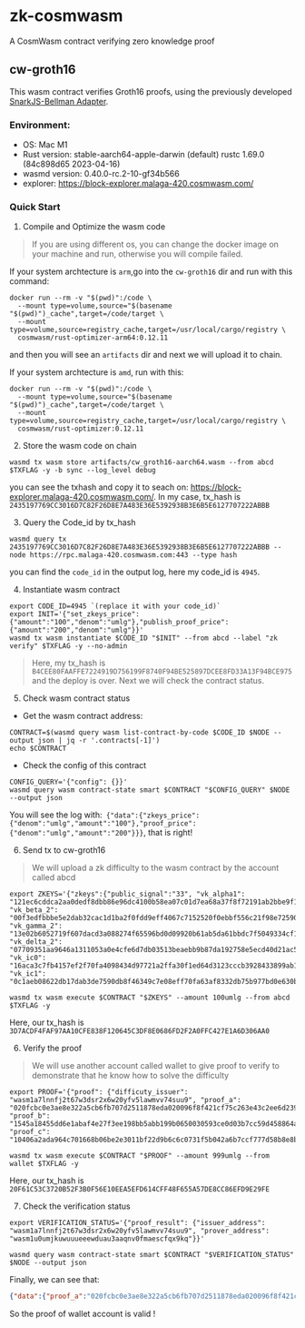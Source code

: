 # zk-cosmwasm
A CosmWasm contract verifying zero knowledge proof

## cw-groth16
This wasm contract verifies Groth16 proofs, using the previously developed [SnarkJS-Bellman Adapter](https://github.com/DoraFactory/snarkjs-bellman-adapter).

### Environment: 
- OS: Mac M1
- Rust version: stable-aarch64-apple-darwin (default)  rustc 1.69.0 (84c898d65 2023-04-16)
- wasmd version: 0.40.0-rc.2-10-gf34b566
- explorer: https://block-explorer.malaga-420.cosmwasm.com/

### Quick Start
1. Compile and Optimize the wasm code
> If you are using different os, you can change the docker image on your machine and run, otherwise you will compile failed.

If your system archtecture is `arm`,go into the `cw-groth16` dir and run with this command: 
```shell
docker run --rm -v "$(pwd)":/code \
  --mount type=volume,source="$(basename "$(pwd)")_cache",target=/code/target \
  --mount type=volume,source=registry_cache,target=/usr/local/cargo/registry \
  cosmwasm/rust-optimizer-arm64:0.12.11
```
and then you will see an `artifacts` dir and next we will upload it to chain.

If your system archtecture is `amd`, run with this:
```shell
docker run --rm -v "$(pwd)":/code \
  --mount type=volume,source="$(basename "$(pwd)")_cache",target=/code/target \
  --mount type=volume,source=registry_cache,target=/usr/local/cargo/registry \
  cosmwasm/rust-optimizer:0.12.11
```

2. Store the wasm code on chain
```shell
wasmd tx wasm store artifacts/cw_groth16-aarch64.wasm --from abcd $TXFLAG -y -b sync --log_level debug
```
you can see the txhash and copy it to seach on: https://block-explorer.malaga-420.cosmwasm.com/. In my case, tx_hash is `2435197769CC3016D7C82F26D8E7A483E36E5392938B3E6B5E6127707222ABBB`

3. Query the Code_id by tx_hash
```shell
wasmd query tx 2435197769CC3016D7C82F26D8E7A483E36E5392938B3E6B5E6127707222ABBB --node https://rpc.malaga-420.cosmwasm.com:443 --type hash
```

you can find the `code_id` in the output log, here my code_id is `4945`.

4. Instantiate wasm contract
```shell
export CODE_ID=4945 `(replace it with your code_id)`
export INIT='{"set_zkeys_price":{"amount":"100","denom":"umlg"},"publish_proof_price":{"amount":"200","denom":"umlg"}}'
wasmd tx wasm instantiate $CODE_ID "$INIT" --from abcd --label "zk verify" $TXFLAG -y --no-admin
```
> Here, my tx_hash is `B4CEE80FAAFFE7224919D756199F8740F94BE525897DCEE8FD33A13F94BCE975` and the deploy is over. Next we will check the contract status.

5. Check wasm contract status   
- Get the wasm contract address:
```shell
CONTRACT=$(wasmd query wasm list-contract-by-code $CODE_ID $NODE --output json | jq -r '.contracts[-1]')
echo $CONTRACT
```
- Check the config of this contract
```shell
CONFIG_QUERY='{"config": {}}'
wasmd query wasm contract-state smart $CONTRACT "$CONFIG_QUERY" $NODE --output json
```
You will see the log with:`
{"data":{"zkeys_price":{"denom":"umlg","amount":"100"},"proof_price":{"denom":"umlg","amount":"200"}}}`, that is right!

6. Send tx to cw-groth16
> We will upload a zk difficulty to the wasm contract by the account called abcd
```shell
export ZKEYS='{"zkeys":{"public_signal":"33", "vk_alpha1": "121ec6cddca2aa0dedf8dbb86e96dc4100b58ea07c01d7ea68a37f8f72191ab2bbe9f16bfe675f71c899ff11e23cbb04064831acc8c18f561f446eeaac3a9a056cb9a89b0b3f13a57eab4e97ebaff6f0a39327bd0a4b5f725d633c87474d35f2", "vk_beta_2": "00f3edfbbbe5e2dab32cac1d1ba2f0fdd9eff4067c7152520f0ebbf556c21f98e72590b3cdb614b1ea116991305da942077b7419fac8cc2d38dc6639d68a4cf7c8362efd8395020836f3aa564537fa02a17f2d1b423c19b6cf4784037b1d9f1510afbae9e95703ff3a98c46720f05e642588ef21ccb09580c84d211c0fd60acda18a699f61cef4925b9b113c8a2377f0147c5ee0882a97519627776222438d3e29f581f0e4b61fe18ab42089dfe24a1b9d7376667382941e37329860ec84d105", "vk_gamma_2": "13e02b6052719f607dacd3a088274f65596bd0d09920b61ab5da61bbdc7f5049334cf11213945d57e5ac7d055d042b7e024aa2b2f08f0a91260805272dc51051c6e47ad4fa403b02b4510b647ae3d1770bac0326a805bbefd48056c8c121bdb80606c4a02ea734cc32acd2b02bc28b99cb3e287e85a763af267492ab572e99ab3f370d275cec1da1aaa9075ff05f79be0ce5d527727d6e118cc9cdc6da2e351aadfd9baa8cbdd3a76d429a695160d12c923ac9cc3baca289e193548608b82801", "vk_delta_2": "07709351aa9646a1311053a0e4cfe6d7db03513beaebb9b87da192758e5ecd40d21ac535e7664e78d669399de703cb72109a5d6b3943018f1dd43462eb71be512213f05e61b2c93bc5f65d270bf78122b00e24d38b0f98efdee072cf3b4c8d0a1905dcb70f21d51fdd376d5fcd258df6c3477a2421527d1702b848954fd7a3bbf710eda0c1880b79a996516ec37d616c13082219d90a7743ad8eb5e3faceec7ad6374029d52eaeca7b66c598b3dd7066e4b6246cea47794fdcffcf7891984272", "vk_ic0": "16aca3c7fb4157ef2f70fa4098434d97721a2ffa30f1ed64d3123cccb3928433899ab147217331f74f18ce687cc591700e79ca556db5b53e92f1133b889dbc11ef79615331a9a810cbef02d3a760b437a1bd50c1b6c396288abcb37479bc18a5", "vk_ic1": "0c1aeb08622db17dab3de7590db8f46349c7e08eff70fa63af8332db75b977bd0e630b04d8e28d4b3416381b27f4bded12e8067fd6f65bd436608cf66f0eb0c19b7da57b72785966d71b91229cde327918d14b3330b891bdfcf255e3d0ecfbfd"}}'

wasmd tx wasm execute $CONTRACT "$ZKEYS" --amount 100umlg --from abcd $TXFLAG -y
```

Here, our tx_hash is `3D7ACDF4FAF97AA10CFE838F120645C3DF8E0686FD2F2A0FFC427E1A6D306AA0`

6. Verify the proof
> We will use another account called wallet to give proof to verify to demonstrate that he know how to solve the difficulty

```shell
export PROOF='{"proof": {"difficuty_issuer": "wasm1a7lnnfj2t67w3dsr2x6w20yfv5lawmvv74suu9", "proof_a": "020fcbc0e3ae8e322a5cb6fb707d2511878eda020096f8f421cf75c263e43c2ee6d2392b6e03410d5555fd80628581f1054ce4ab8c9c277ce545b05efc145a1aeecd84038c67972a55367b2e1181c19311a7b3a3aa2b2cd70c4823db3ae498a0", "proof_b": "1545a18455dd6e1abaf4e27f3ee198bb5abb199b0650030593ce0d03b7cc59d458864acc3db510efe2300f778aa797e017c8d8fa15654b1995f0e659910bbdf8c0d88ef6801e1615e664b559daa8fd139b88569e95e6058d077fb5ae6aafe93116d6254de64023b0e8b41b145bb43d53bbee70486de6dd67c00f4f05c5e6a563f3b808b942184fa3488ace3a57e90016106fcc94b8d3d95c52ca1a616348b9095e7df0ba97156e4e93e787474d19e0ea423eda0bf5ebc81efce1b12f4c22ee00", "proof_c": "10406a2ada964c701668b06be2e3011bf22d9b6c6c0731f5b042a6b7ccf777d58b8e8b8b19fd711953b170d591981eb80f373990aee796b4797bb6ee63f57cbc402ce8dc2360ef18e40c5a44e8d2948e94d6c7f226f384f6cf4c0190de295b87"}}'

wasmd tx wasm execute $CONTRACT "$PROOF" --amount 999umlg --from wallet $TXFLAG -y
```

Here, our tx_hash is `20F61C53C3720B52F3B0F56E10EEA5EFD614CFF48F655A57DE8CC86EFD9E29FE`

7. Check the verification status
```shell
export VERIFICATION_STATUS='{"proof_result": {"issuer_address": "wasm1a7lnnfj2t67w3dsr2x6w20yfv5lawmvv74suu9", "prover_address": "wasm1u0umjkuwuuueeewduau3aaqnv0fmaescfqx9kq"}}'

wasmd query wasm contract-state smart $CONTRACT "$VERIFICATION_STATUS" $NODE --output json
```
Finally, we can see that:
```json
{"data":{"proof_a":"020fcbc0e3ae8e322a5cb6fb707d2511878eda020096f8f421cf75c263e43c2ee6d2392b6e03410d5555fd80628581f1054ce4ab8c9c277ce545b05efc145a1aeecd84038c67972a55367b2e1181c19311a7b3a3aa2b2cd70c4823db3ae498a0","proof_b":"1545a18455dd6e1abaf4e27f3ee198bb5abb199b0650030593ce0d03b7cc59d458864acc3db510efe2300f778aa797e017c8d8fa15654b1995f0e659910bbdf8c0d88ef6801e1615e664b559daa8fd139b88569e95e6058d077fb5ae6aafe93116d6254de64023b0e8b41b145bb43d53bbee70486de6dd67c00f4f05c5e6a563f3b808b942184fa3488ace3a57e90016106fcc94b8d3d95c52ca1a616348b9095e7df0ba97156e4e93e787474d19e0ea423eda0bf5ebc81efce1b12f4c22ee00","proof_c":"10406a2ada964c701668b06be2e3011bf22d9b6c6c0731f5b042a6b7ccf777d58b8e8b8b19fd711953b170d591981eb80f373990aee796b4797bb6ee63f57cbc402ce8dc2360ef18e40c5a44e8d2948e94d6c7f226f384f6cf4c0190de295b87","is_valid":true}}
```
So the proof of wallet account is valid !
